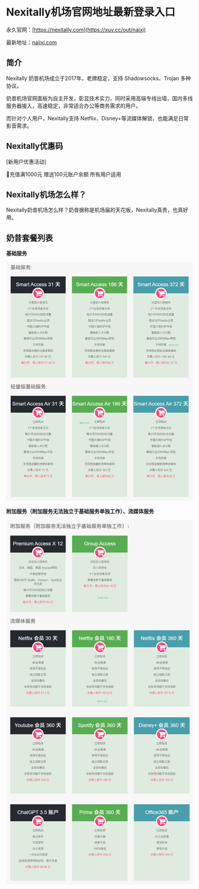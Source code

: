# Nexitally机场官网地址最新登录入口

永久官网：[https://nexitally.com](https://xuv.cc/out/naixi)

最新地址：[naiixi.com](https://naiixi.com/signupbyemail.aspx?MemberCode=4d2a0337bc904ce0989324cb29b9242320231018190026)

## 简介

Nexitally 奶昔机场成立于2017年，老牌稳定，支持 Shadowsocks、Trojan 多种协议。

奶昔机场官网面板为自主开发，彰显技术实力，同时采用高端专线出墙，国内多线服务器接入，高速稳定，非常适合办公等商务需求的用户。

而针对个人用户，Nexitally支持 Netflix、Disney+等流媒体解锁，也能满足日常影音需求。

## Nexitally优惠码

[新用户优惠活动]

🎁充值满1000元 赠送100元账户余额 所有用户适用

## Nexitally机场怎么样？

Nexitally奶昔机场怎么样？奶昔据称是机场届的天花板，Nexitally真贵，也真好用。

## 奶昔套餐列表

**基础服务**

[![奶昔机场基础服务套餐价格](nexitally_20241009_195404.png)](https://xuv.cc/out/naixi)

**附加服务（附加服务无法独立于基础服务单独工作）、流媒体服务**

[![奶昔机场基础服务套餐价格](nexitally_20241009_195753.png)](https://xuv.cc/out/naixi)
